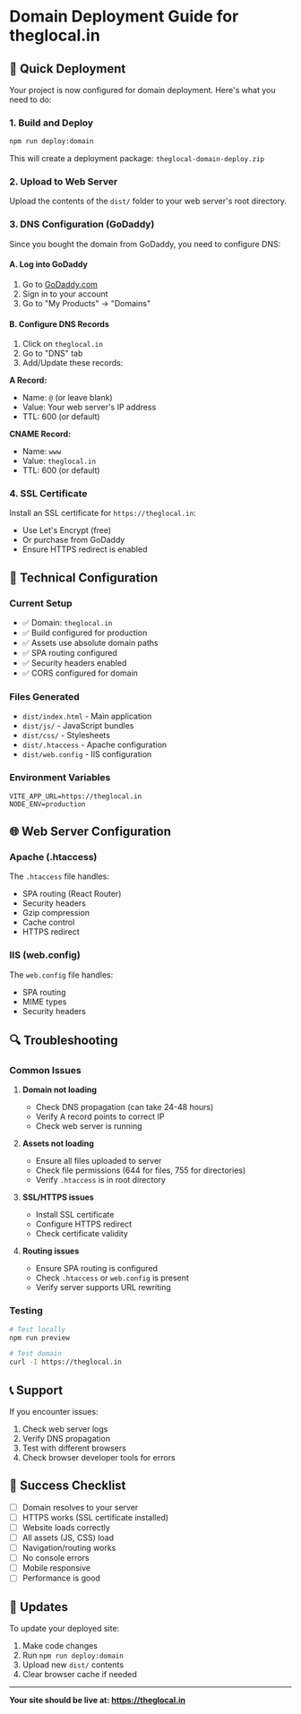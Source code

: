 # Domain Deployment Guide for theglocal.in

## 🚀 Quick Deployment

Your project is now configured for domain deployment. Here's what you need to do:

### 1. Build and Deploy
```bash
npm run deploy:domain
```

This will create a deployment package: `theglocal-domain-deploy.zip`

### 2. Upload to Web Server
Upload the contents of the `dist/` folder to your web server's root directory.

### 3. DNS Configuration (GoDaddy)

Since you bought the domain from GoDaddy, you need to configure DNS:

#### A. Log into GoDaddy
1. Go to [GoDaddy.com](https://godaddy.com)
2. Sign in to your account
3. Go to "My Products" → "Domains"

#### B. Configure DNS Records
1. Click on `theglocal.in`
2. Go to "DNS" tab
3. Add/Update these records:

**A Record:**
- Name: `@` (or leave blank)
- Value: Your web server's IP address
- TTL: 600 (or default)

**CNAME Record:**
- Name: `www`
- Value: `theglocal.in`
- TTL: 600 (or default)

### 4. SSL Certificate
Install an SSL certificate for `https://theglocal.in`:
- Use Let's Encrypt (free)
- Or purchase from GoDaddy
- Ensure HTTPS redirect is enabled

## 🔧 Technical Configuration

### Current Setup
- ✅ Domain: `theglocal.in`
- ✅ Build configured for production
- ✅ Assets use absolute domain paths
- ✅ SPA routing configured
- ✅ Security headers enabled
- ✅ CORS configured for domain

### Files Generated
- `dist/index.html` - Main application
- `dist/js/` - JavaScript bundles
- `dist/css/` - Stylesheets
- `dist/.htaccess` - Apache configuration
- `dist/web.config` - IIS configuration

### Environment Variables
```env
VITE_APP_URL=https://theglocal.in
NODE_ENV=production
```

## 🌐 Web Server Configuration

### Apache (.htaccess)
The `.htaccess` file handles:
- SPA routing (React Router)
- Security headers
- Gzip compression
- Cache control
- HTTPS redirect

### IIS (web.config)
The `web.config` file handles:
- SPA routing
- MIME types
- Security headers

## 🔍 Troubleshooting

### Common Issues

1. **Domain not loading**
   - Check DNS propagation (can take 24-48 hours)
   - Verify A record points to correct IP
   - Check web server is running

2. **Assets not loading**
   - Ensure all files uploaded to server
   - Check file permissions (644 for files, 755 for directories)
   - Verify `.htaccess` is in root directory

3. **SSL/HTTPS issues**
   - Install SSL certificate
   - Configure HTTPS redirect
   - Check certificate validity

4. **Routing issues**
   - Ensure SPA routing is configured
   - Check `.htaccess` or `web.config` is present
   - Verify server supports URL rewriting

### Testing
```bash
# Test locally
npm run preview

# Test domain
curl -I https://theglocal.in
```

## 📞 Support

If you encounter issues:
1. Check web server logs
2. Verify DNS propagation
3. Test with different browsers
4. Check browser developer tools for errors

## 🎯 Success Checklist

- [ ] Domain resolves to your server
- [ ] HTTPS works (SSL certificate installed)
- [ ] Website loads correctly
- [ ] All assets (JS, CSS) load
- [ ] Navigation/routing works
- [ ] No console errors
- [ ] Mobile responsive
- [ ] Performance is good

## 🔄 Updates

To update your deployed site:
1. Make code changes
2. Run `npm run deploy:domain`
3. Upload new `dist/` contents
4. Clear browser cache if needed

---

**Your site should be live at: https://theglocal.in**
